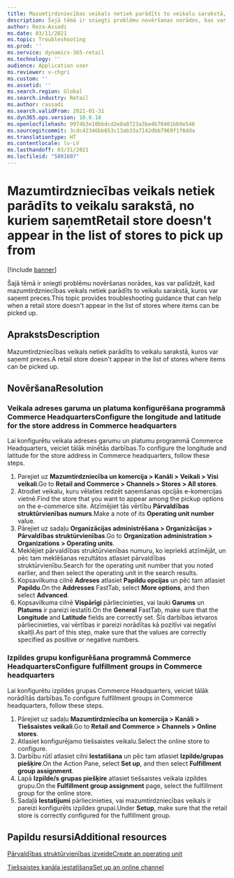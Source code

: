 ```yaml
---
title: Mazumtirdzniecības veikals netiek parādīts to veikalu sarakstā, no kuriem saņemt
description: Šajā tēmā ir sniegti problēmu novēršanas norādes, kas var palīdzēt, kad mazumtirdzniecības veikals netiek parādīts to veikalu sarakstā, kuros var saņemt preces.
author: Reza-Assadi
ms.date: 03/11/2021
ms.topic: Troubleshooting
ms.prod: ''
ms.service: dynamics-365-retail
ms.technology: ''
audience: Application user
ms.reviewer: v-chgri
ms.custom: ''
ms.assetid: ''
ms.search.region: Global
ms.search.industry: Retail
ms.author: rassadi
ms.search.validFrom: 2021-01-31
ms.dyn365.ops.version: 10.0.18
ms.openlocfilehash: 9974b3e10bbdcd2e8a8723a3be4b70401bb9e546
ms.sourcegitcommit: 3cdc42346bb653c13ab33a7142dbb7969f1f6dda
ms.translationtype: HT
ms.contentlocale: lv-LV
ms.lasthandoff: 03/31/2021
ms.locfileid: "5801607"
---
```

# <a name="retail-store-doesnt-appear-in-the-list-of-stores-to-pick-up-from"></a><span data-ttu-id="a51b2-103">Mazumtirdzniecības veikals netiek parādīts to veikalu sarakstā, no kuriem saņemt</span><span class="sxs-lookup"><span data-stu-id="a51b2-103">Retail store doesn't appear in the list of stores to pick up from</span></span>

[!include [banner](../../includes/banner.md)]

<span data-ttu-id="a51b2-104">Šajā tēmā ir sniegti problēmu novēršanas norādes, kas var palīdzēt, kad mazumtirdzniecības veikals netiek parādīts to veikalu sarakstā, kuros var saņemt preces.</span><span class="sxs-lookup"><span data-stu-id="a51b2-104">This topic provides troubleshooting guidance that can help when a retail store doesn't appear in the list of stores where items can be picked up.</span></span>

## <a name="description"></a><span data-ttu-id="a51b2-105">Apraksts</span><span class="sxs-lookup"><span data-stu-id="a51b2-105">Description</span></span>

<span data-ttu-id="a51b2-106">Mazumtirdzniecības veikals netiek parādīts to veikalu sarakstā, kuros var saņemt preces.</span><span class="sxs-lookup"><span data-stu-id="a51b2-106">A retail store doesn't appear in the list of stores where items can be picked up.</span></span>

## <a name="resolution"></a><span data-ttu-id="a51b2-107">Novēršana</span><span class="sxs-lookup"><span data-stu-id="a51b2-107">Resolution</span></span>

### <a name="configure-the-longitude-and-latitude-for-the-store-address-in-commerce-headquarters"></a><span data-ttu-id="a51b2-108">Veikala adreses garuma un platuma konfigurēšana programmā Commerce Headquarters</span><span class="sxs-lookup"><span data-stu-id="a51b2-108">Configure the longitude and latitude for the store address in Commerce headquarters</span></span>

<span data-ttu-id="a51b2-109">Lai konfigurētu veikala adreses garumu un platumu programmā Commerce Headquarters, veiciet tālāk minētās darbības.</span><span class="sxs-lookup"><span data-stu-id="a51b2-109">To configure the longitude and latitude for the store address in Commerce headquarters, follow these steps.</span></span>

1. <span data-ttu-id="a51b2-110">Parejiet uz **Mazumtirdzniecība un komercija \> Kanāli \> Veikali \> Visi veikali**.</span><span class="sxs-lookup"><span data-stu-id="a51b2-110">Go to **Retail and Commerce \> Channels \> Stores \> All stores**.</span></span>
1. <span data-ttu-id="a51b2-111">Atrodiet veikalu, kuru vēlaties redzēt saņemšanas opcijās e-komercijas vietnē.</span><span class="sxs-lookup"><span data-stu-id="a51b2-111">Find the store that you want to appear among the pickup options on the e-commerce site.</span></span> <span data-ttu-id="a51b2-112">Atzīmējiet tās vērtību **Pārvaldības struktūrvienības numurs**.</span><span class="sxs-lookup"><span data-stu-id="a51b2-112">Make a note of its **Operating unit number** value.</span></span>
1. <span data-ttu-id="a51b2-113">Pārejiet uz sadaļu **Organizācijas administrēšana \> Organizācijas \> Pārvaldības struktūrvienības**.</span><span class="sxs-lookup"><span data-stu-id="a51b2-113">Go to **Organization administration \> Organizations \> Operating units**.</span></span>
1. <span data-ttu-id="a51b2-114">Meklējiet pārvaldības struktūrvienības numuru, ko iepriekš atzīmējāt, un pēc tam meklēšanas rezultātos atlasiet pārvaldības struktūrvienību.</span><span class="sxs-lookup"><span data-stu-id="a51b2-114">Search for the operating unit number that you noted earlier, and then select the operating unit in the search results.</span></span>
1. <span data-ttu-id="a51b2-115">Kopsavilkuma cilnē **Adreses** atlasiet **Papildu opcijas** un pēc tam atlasiet **Papildu**.</span><span class="sxs-lookup"><span data-stu-id="a51b2-115">On the **Addresses** FastTab, select **More options**, and then select **Advanced**.</span></span>
1. <span data-ttu-id="a51b2-116">Kopsavilkuma cilnē **Vispārīgi** pārliecinieties, vai lauki **Garums** un **Platums** ir pareizi iestatīti.</span><span class="sxs-lookup"><span data-stu-id="a51b2-116">On the **General** FastTab, make sure that the **Longitude** and **Latitude** fields are correctly set.</span></span> <span data-ttu-id="a51b2-117">Šīs darbības ietvaros pārliecinieties, vai vērtības ir pareizi norādītas kā pozitīvi vai negatīvi skaitļi.</span><span class="sxs-lookup"><span data-stu-id="a51b2-117">As part of this step, make sure that the values are correctly specified as positive or negative numbers.</span></span>

### <a name="configure-fulfillment-groups-in-commerce-headquarters"></a><span data-ttu-id="a51b2-118">Izpildes grupu konfigurēšana programmā Commerce Headquarters</span><span class="sxs-lookup"><span data-stu-id="a51b2-118">Configure fulfillment groups in Commerce headquarters</span></span>

<span data-ttu-id="a51b2-119">Lai konfigurētu izpildes grupas Commerce Headquarters, veiciet tālāk norādītās darbības.</span><span class="sxs-lookup"><span data-stu-id="a51b2-119">To configure fulfillment groups in Commerce headquarters, follow these steps.</span></span>

1. <span data-ttu-id="a51b2-120">Pārejiet uz sadaļu **Mazumtirdzniecība un komercija \> Kanāli \> Tiešsaistes veikali**.</span><span class="sxs-lookup"><span data-stu-id="a51b2-120">Go to **Retail and Commerce \> Channels \> Online stores**.</span></span>
1. <span data-ttu-id="a51b2-121">Atlasiet konfigurējamo tiešsaistes veikalu.</span><span class="sxs-lookup"><span data-stu-id="a51b2-121">Select the online store to configure.</span></span>
1. <span data-ttu-id="a51b2-122">Darbību rūtī atlasiet cilni **Iestatīšana** un pēc tam atlasiet **Izpilde/grupas piešķire**.</span><span class="sxs-lookup"><span data-stu-id="a51b2-122">On the Action Pane, select **Set up**, and then select **Fulfillment group assignment**.</span></span>
1. <span data-ttu-id="a51b2-123">Lapā **Izpilde/s grupas piešķire** atlasiet tiešsaistes veikala izpildes grupu.</span><span class="sxs-lookup"><span data-stu-id="a51b2-123">On the **Fulfillment group assignment** page, select the fulfillment group for the online store.</span></span>
1. <span data-ttu-id="a51b2-124">Sadaļā **Iestatījumi** pārliecinieties, vai mazumtirdzniecības veikals ir pareizi konfigurēts izpildes grupai.</span><span class="sxs-lookup"><span data-stu-id="a51b2-124">Under **Setup**, make sure that the retail store is correctly configured for the fulfillment group.</span></span>

## <a name="additional-resources"></a><span data-ttu-id="a51b2-125">Papildu resursi</span><span class="sxs-lookup"><span data-stu-id="a51b2-125">Additional resources</span></span> 

[<span data-ttu-id="a51b2-126">Pārvaldības struktūrvienības izveide</span><span class="sxs-lookup"><span data-stu-id="a51b2-126">Create an operating unit</span></span>](https://docs.microsoft.com/dynamics365/fin-ops-core/fin-ops/organization-administration/tasks/create-operating-unit)

[<span data-ttu-id="a51b2-127">Tiešsaistes kanāla iestatīšana</span><span class="sxs-lookup"><span data-stu-id="a51b2-127">Set up an online channel</span></span>](../channel-setup-online.md)
